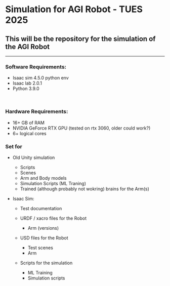 # Simulation for AGI Robot - TUES 2025

## This will be the repository for the simulation of the AGI Robot
---
### Software Requirements:
- Isaac sim 4.5.0 python env
- Isaac lab 2.0.1
- Python 3.9.0
<br>

### Hardware Requirements: <br>
- 16+ GB of RAM
- NVIDIA GeForce RTX GPU (tested on rtx 3060, older could work?)
- 6+ logical cores

### Set for

- Old Unity simulation
    - Scripts
    - Scenes
    - Arm and Body models
    - Simulation Scripts (ML Traning)
    - Trained (although probably not wokring) brains for the Arm(s)

- Isaac Sim:
    - Test documentation

    - URDF / xacro files for the Robot
        - Arm (versions)

    - USD files for the Robot
        - Test scenes
        - Arm 

    - Scripts for the simulation
        - ML Training
        - Simulation scripts


